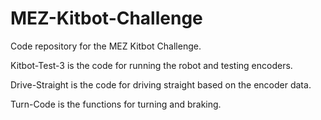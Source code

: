 # MEZ-Kitbot-Challenge
Code repository for the MEZ Kitbot Challenge. 

Kitbot-Test-3 is the code for running the robot and testing encoders.

Drive-Straight is the code for driving straight based on the encoder data.

Turn-Code is the functions for turning and braking. 
